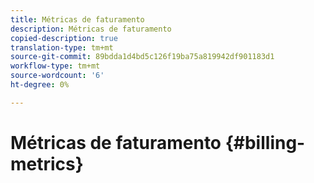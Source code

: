 ```yaml
---
title: Métricas de faturamento
description: Métricas de faturamento
copied-description: true
translation-type: tm+mt
source-git-commit: 89bdda1d4bd5c126f19ba75a819942df901183d1
workflow-type: tm+mt
source-wordcount: '6'
ht-degree: 0%

---
```



# Métricas de faturamento {#billing-metrics}
